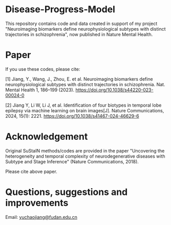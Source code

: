 # Disease-Progress-Model
This repository contains code and data created in support of my project "Neuroimaging biomarkers define neurophysiological subtypes with distinct trajectories in schizophrenia", now published in Nature Mental Health. 


# Paper
If you use these codes, please cite: 

[1] Jiang, Y., Wang, J., Zhou, E. et al. Neuroimaging biomarkers define neurophysiological subtypes with distinct trajectories in schizophrenia. Nat. Mental Health 1, 186–199 (2023). https://doi.org/10.1038/s44220-023-00024-0 

[2] Jiang Y, Li W, Li J, et al. Identification of four biotypes in temporal lobe epilepsy via machine learning on brain images[J]. Nature Communications, 2024, 15(1): 2221. https://doi.org/10.1038/s41467-024-46629-6


# Acknowledgement

Original SuStaIN methods/codes are provided in the paper "Uncovering the heterogeneity and temporal complexity of neurodegenerative diseases with Subtype and Stage Inference" (Nature Communications, 2018).

Please cite above paper.

# Questions, suggestions and improvements

Email: yuchaojiang@fudan.edu.cn



